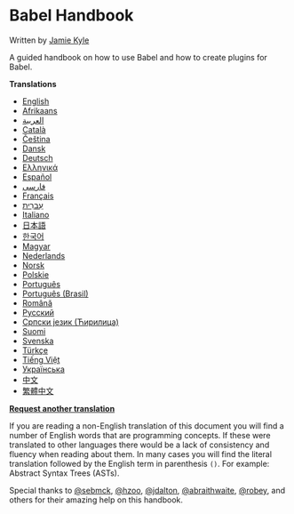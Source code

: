 # Babel Handbook

Written by [Jamie Kyle](https://jamie.build/)

A guided handbook on how to use Babel and how to create plugins for Babel.

**Translations**

- [English](https://github.com/EasonMo/babel-handbook/tree/master/translations/en/README.md)
- [Afrikaans](https://github.com/EasonMo/babel-handbook/tree/master/translations/af/README.md)
- [العربية](https://github.com/EasonMo/babel-handbook/tree/master/translations/ar/README.md)
- [Català](https://github.com/EasonMo/babel-handbook/tree/master/translations/ca/README.md)
- [Čeština](https://github.com/EasonMo/babel-handbook/tree/master/translations/cs/README.md)
- [Dansk](https://github.com/EasonMo/babel-handbook/tree/master/translations/da/README.md)
- [Deutsch](https://github.com/EasonMo/babel-handbook/tree/master/translations/de/README.md)
- [Ελληνικά](https://github.com/EasonMo/babel-handbook/tree/master/translations/el/README.md)
- [Español](https://github.com/EasonMo/babel-handbook/tree/master/translations/es-ES/README.md)
- [فارسی](https://github.com/EasonMo/babel-handbook/tree/master/translations/fa-IR/README.md)
- [Français](https://github.com/EasonMo/babel-handbook/tree/master/translations/fr/README.md)
- [עִברִית](https://github.com/EasonMo/babel-handbotree/master/ok/translations/he/README.md)
- [Italiano](https://github.com/EasonMo/babel-handbook/tree/master/translations/it/README.md)
- [日本語](https://github.com/EasonMo/babel-handbook/tree/master/translations/ja/README.md)
- [한국어](https://github.com/EasonMo/babel-handbook/tree/master/translations/ko/README.md)
- [Magyar](https://github.com/EasonMo/babel-handbook/tree/master/translations/hu/README.md)
- [Nederlands](https://github.com/EasonMo/babel-handbook/tree/master/translations/nl/README.md)
- [Norsk](https://github.com/EasonMo/babel-handbook/tree/master/translations/no/README.md)
- [Polskie](https://github.com/EasonMo/babel-handbook/tree/master/translations/pl/README.md)
- [Português](https://github.com/EasonMo/babel-handbook/tree/master/translations/pt-PT/README.md)
- [Português (Brasil)](https://github.com/EasonMo/babel-handbook/tree/master/translations/pt-BR/README.md)
- [Română](https://github.com/EasonMo/babel-handbook/tree/master/translations/ro/README.md)
- [Русский](https://github.com/EasonMo/babel-handbook/tree/master/translations/ru/README.md)
- [Српски језик (Ћирилица)](https://github.com/EasonMo/babel-handbook/tree/master/translations/sr/README.md)
- [Suomi](https://github.com/EasonMo/babel-handbook/tree/master/translations/fi/README.md)
- [Svenska](https://github.com/EasonMo/babel-handbook/tree/master/translations/sv-SE/README.md)
- [Türkçe](https://github.com/EasonMo/babel-handbook/tree/master/translations/tr/README.md)
- [Tiếng Việt](https://github.com/EasonMo/babel-handbook/tree/master/translations/vi/README.md)
- [Українська](https://github.com/EasonMo/babel-handbook/tree/master/translations/uk/README.md)
- [中文](https://github.com/EasonMo/babel-handbook/tree/master/translations/zh-Hans/README.md)
- [繁體中文](https://github.com/EasonMo/babel-handbook/tree/master/translations/zh-Hant/README.md)

**[Request another translation](https://github.com/EasonMo/babel-plugin-handbook/issues/new?title=Translation%20Request:%20[Please%20enter%20language%20here]&body=I%20am%20able%20to%20translate%20this%20language%20[yes/no])**

If you are reading a non-English translation of this document you will find a
number of English words that are programming concepts. If these were translated
to other languages there would be a lack of consistency and fluency when reading
about them. In many cases you will find the literal translation followed by the
English term in parenthesis `()`. For example: Abstract Syntax Trees (ASTs).

Special thanks to [@sebmck](https://github.com/sebmck/),
[@hzoo](https://github.com/hzoo),
[@jdalton](https://github.com/jdalton),
[@abraithwaite](https://github.com/abraithwaite),
[@robey](https://github.com/robey), and others for their
amazing help on this handbook.
